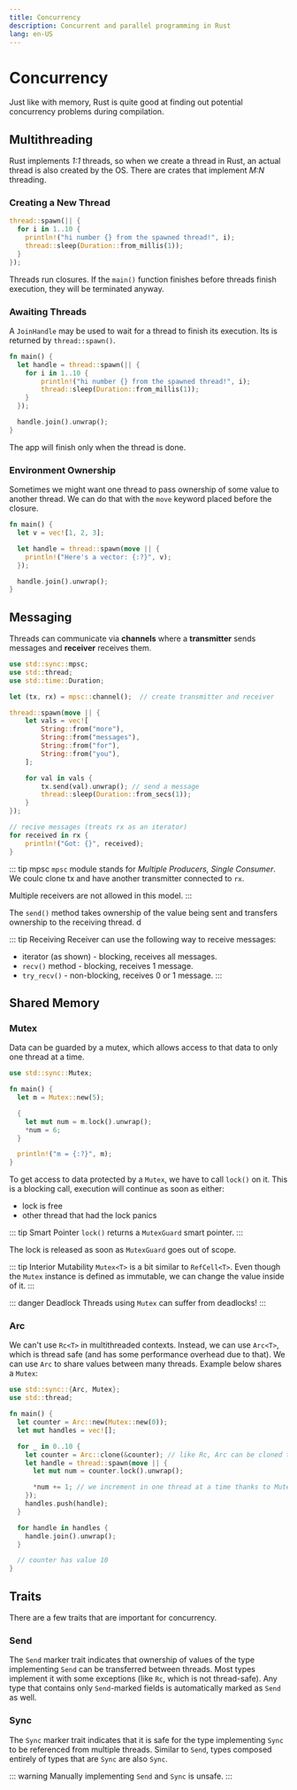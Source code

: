 ```yaml
---
title: Concurrency
description: Concurrent and parallel programming in Rust
lang: en-US
---
```


# Concurrency

Just like with memory, Rust is quite good at finding out potential concurrency
problems during compilation.

## Multithreading

Rust implements *1:1* threads, so when we create a thread in Rust, an actual
thread is also created by the OS. There are crates that implement *M:N*
threading.

### Creating a New Thread

```rust
thread::spawn(|| {
  for i in 1..10 {
    println!("hi number {} from the spawned thread!", i);
    thread::sleep(Duration::from_millis(1));
  }
});
```

Threads run closures. If the `main()` function finishes before threads finish
execution, they will be terminated anyway.

### Awaiting Threads

A `JoinHandle` may be used to wait for a thread to finish its execution. Its is
returned by `thread::spawn()`.

```rust
fn main() {
  let handle = thread::spawn(|| {
    for i in 1..10 {
        println!("hi number {} from the spawned thread!", i);
        thread::sleep(Duration::from_millis(1));
    }
  });

  handle.join().unwrap();
}
```

The app will finish only when the thread is done.

### Environment Ownership

Sometimes we might want one thread to pass ownership of some value to another
thread. We can do that with the `move` keyword placed before the closure.

```rust
fn main() {
  let v = vec![1, 2, 3];

  let handle = thread::spawn(move || {
    println!("Here's a vector: {:?}", v);
  });

  handle.join().unwrap();
}
```

## Messaging

Threads can communicate via **channels** where a **transmitter** sends messages
and **receiver** receives them.

```rust
use std::sync::mpsc;
use std::thread;
use std::time::Duration;

let (tx, rx) = mpsc::channel();  // create transmitter and receiver

thread::spawn(move || {
    let vals = vec![
        String::from("more"),
        String::from("messages"),
        String::from("for"),
        String::from("you"),
    ];

    for val in vals {
        tx.send(val).unwrap(); // send a message
        thread::sleep(Duration::from_secs(1));
    }
});

// recive messages (treats rx as an iterator)
for received in rx {
    println!("Got: {}", received);
}
```

::: tip mpsc
`mpsc` module stands for *Multiple Producers, Single Consumer*.
We coulc clone tx and have another transmitter connected to `rx`.

Multiple receivers are not allowed in this model.
:::

The `send()` method takes ownership of the value being sent and transfers
ownership to the receiving thread.    d

::: tip Receiving
Receiver can use the following way to receive messages:

- iterator (as shown) - blocking, receives all messages.
- `recv()` method - blocking, receives 1 message.
- `try_recv()` - non-blocking, receives 0 or 1 message.
:::

## Shared Memory

### Mutex

Data can be guarded by a mutex, which allows access to that data to only one 
thread at a time.

```rust
use std::sync::Mutex;

fn main() {
  let m = Mutex::new(5);

  {
    let mut num = m.lock().unwrap();
    *num = 6;
  }

  println!("m = {:?}", m);
}
```

To get access to data protected by a `Mutex`, we have to call `lock()` on it.
This is a blocking call, execution will continue as soon as either:

- lock is free
- other thread that had the lock panics

::: tip Smart Pointer
`lock()` returns a `MutexGuard` smart pointer.
:::

The lock is released as soon as `MutexGuard` goes out of scope.

::: tip Interior Mutability
`Mutex<T>` is a bit similar to `RefCell<T>`. Even though the `Mutex` instance is
defined as immutable, we can change the value inside of it.
:::

::: danger Deadlock
Threads using `Mutex` can suffer from deadlocks!
:::

### Arc

We can't use `Rc<T>` in multithreaded contexts. Instead, we can use `Arc<T>`, which
is thread safe (and has some performance overhead due to that).
We can use `Arc` to share values between many threads. Example below shares a `Mutex`:

```rust
use std::sync::{Arc, Mutex};
use std::thread;

fn main() {
  let counter = Arc::new(Mutex::new(0));
  let mut handles = vec![];

  for _ in 0..10 {
    let counter = Arc::clone(&counter); // like Rc, Arc can be cloned to copy ownership to the value
    let handle = thread::spawn(move || {
      let mut num = counter.lock().unwrap();

      *num += 1; // we increment in one thread at a time thanks to Mutex
    });
    handles.push(handle);
  }

  for handle in handles {
    handle.join().unwrap();
  }

  // counter has value 10
}
```

## Traits

There are a few traits that are important for concurrency.

### Send

The `Send` marker trait indicates that ownership of values of the type
implementing `Send` can be transferred between threads. Most types implement it
with some exceptions (like `Rc`, which is not thread-safe). Any type that
contains only `Send`-marked fields is automatically marked as `Send` as well.

### Sync

The `Sync` marker trait indicates that it is safe for the type implementing
`Sync` to be referenced from multiple threads. Similar to `Send`, types composed
entirely of types that are `Sync` are also `Sync`.

::: warning
Manually implementing `Send` and `Sync` is unsafe.
:::
